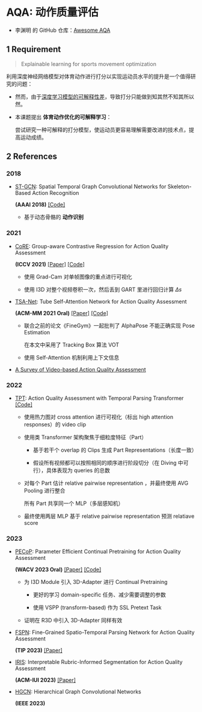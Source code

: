 # AQA: 动作质量评估

- 李渊明 的 GitHub 仓库：[Awesome AQA](https://github.com/Lyman-Smoker/Awesome-AQA)

## 1 Requirement

> Explainable learning for sports movement optimization

利用深度神经网络模型对体育动作进行打分以实现运动员水平的提升是一个值得研究的问题：

- 然而，由于<u>深度学习模型的可解释性差</u>，导致打分只能做到知其然不知其所以然。

- 本课题提出 **体育动作优化的可解释学习**：

    尝试研究一种可解释的打分模型，使运动员更容易理解需要改进的技术点，提高运动成绩。

## 2 References

### 2018

- [ST-GCN](./ref/2018%20Skeleton.pdf): Spatial Temporal Graph Convolutional Networks for Skeleton-Based Action Recognition

    **(AAAI 2018)** [[Code]](https://github.com/yysijie/st-gcn)

    - 基于动态骨骼的 **动作识别**

### 2021

- [CoRE](./ref/2021/CoRe.pdf): Group-aware Contrastive Regression for Action Quality Assessment

    **(ICCV 2021)** [[Paper]](http://openaccess.thecvf.com//content/ICCV2021/papers/Yu_Group-Aware_Contrastive_Regression_for_Action_Quality_Assessment_ICCV_2021_paper.pdf) [[Code]](https://github.com/yuxumin/CoRe)

    - 使用 Grad-Cam 对单帧图像的重点进行可视化

    - 使用 I3D 对整个视频卷积一次，然后丢到 GART 里进行回归计算 $\Delta s$

- [TSA-Net](./ref/2021/TSA-Net.pdf): Tube Self-Attention Network for Action Quality Assessment 

    **(ACM-MM 2021 Oral)** [[Paper]](https://arxiv.org/pdf/2201.03746) [[Code]](https://github.com/Shunli-Wang/TSA-Net)

    - 联合之前的论文《FineGym》一起批判了 AlphaPose 不能正确实现 Pose Estimation

        在本文中采用了 Tracking Box 算法 VOT

    - 使用 Self-Attention 机制利用上下文信息

- [A Survey of Video-based Action Quality Assessment](./ref/2021/Video-based.pdf)

### 2022

- [TPT](./ref/2022/TPA.pdf): Action Quality Assessment with Temporal Parsing Transformer [[Code]](https://github.com/baiyang4/aqa_tpt)

    - 使用热力图对 cross attention 进行可视化（标出 high attention responses）的 video clip

    - 使用类 Transformer 架构聚焦于细粒度特征（Part）

        - 基于若干个 overlap 的 Clips 生成 Part Representations（长度一致）

        - 假设所有视频都可以按照相同的顺序进行阶段切分（在 Diving 中可行），具体表现为 queries 的总数

    - 对每个 Part 估计 relative pairwise representation ，并最终使用 AVG Pooling 进行整合

        所有 Part 共享同一个 MLP（多层感知机）

    - 最终使用两层 MLP 基于 relative pairwise representation 预测 relatiave score


### 2023

- [PECoP](./ref//2023/PECoP.pdf): Parameter Efficient Continual Pretraining for Action Quality Assessment 

    **(WACV 2023 Oral)** [[Paper]](https://arxiv.org/pdf/2311.07603.pdf) [[Code]](https://github.com/Plrbear/PECoP)

    - 为 I3D Module 引入 3D-Adapter 进行 Continual Pretraining

        - 更好的学习 domain-specific 任务、减少需要调整的参数

        - 使用 VSPP (transform-based) 作为 SSL Pretext Task

    - 证明在 R3D 中引入 3D-Adapter 同样有效

- [FSPN](./ref/2023/STPN.pdf): Fine-Grained Spatio-Temporal Parsing Network for Action Quality Assessment 

    **(TIP 2023)** [[Paper]](https://ieeexplore.ieee.org/stamp/stamp.jsp?tp=&arnumber=10317826)

- [IRIS](./ref/2023/IRIS.pdf): Interpretable Rubric-Informed Segmentation for Action Quality Assessment 

    **(ACM-IUI 2023)** [[Paper]](https://arxiv.org/pdf/2303.09097.pdf)

- [HGCN](): Hierarchical Graph Convolutional Networks

    **(IEEE 2023)** 